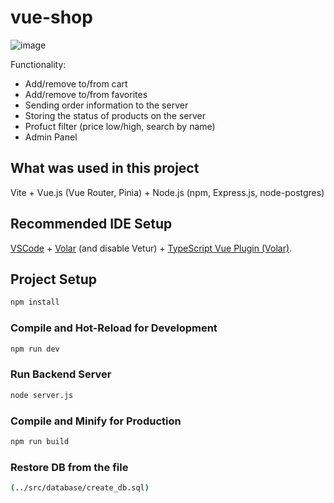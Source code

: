 # vue-shop

![image](https://github.com/fojogrimmo/vue-golf-shop/assets/111078093/006f3ce6-2d32-47ad-864f-4e87703f0ae6)

Functionality:
- Add/remove to/from cart
- Add/remove to/from favorites
- Sending order information to the server
- Storing the status of products on the server
- Profuct filter (price low/high, search by name)
- Admin Panel
  
## What was used in this project

Vite + Vue.js (Vue Router, Pinia) + Node.js (npm, Express.js, node-postgres)

## Recommended IDE Setup

[VSCode](https://code.visualstudio.com/) + [Volar](https://marketplace.visualstudio.com/items?itemName=Vue.volar) (and disable Vetur) + [TypeScript Vue Plugin (Volar)](https://marketplace.visualstudio.com/items?itemName=Vue.vscode-typescript-vue-plugin).

## Project Setup

```sh
npm install
```

### Compile and Hot-Reload for Development

```sh
npm run dev
```
### Run Backend Server

```sh
node server.js
```

### Compile and Minify for Production

```sh
npm run build
```

### Restore DB from the file 

```sh
(../src/database/create_db.sql)
```

